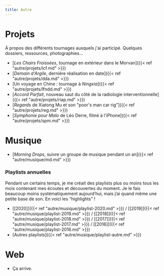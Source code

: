 ```yaml
---
title: Autre
---
```


# Projets

À propos des différents tournages auxquels j'ai participé. Quelques dossiers, ressources, photographies...

* [*Les Chairs Froissées*, tournage en extérieur dans le Morvan]({{< ref "autre/projets/lcf.md" >}})
* [*Demain d'Argile*, dernière réalisation en date]({{< ref "autre/projets/dda.md" >}})
* [Un voyage en Chine : tournage à *Ningxia*]({{< ref "autre/projets/lfndd.md" >}})
* [*Accord Parfait*, nouveau saut du côté de la radiologie interventionnelle]({{< ref "autre/projets/riap.md" >}})
* [*Regards* de Xiatong Mu et son "poor's man car rig"]({{< ref "autre/projets/reg.md" >}})
* [*Symphonie pour Malo* de Léo Derre, filmé à l'iPhone]({{< ref "autre/projets/spm.md" >}})

# Musique

* [*Morning Drops*, suivre un groupe de musique pendant un an]({{< ref "autre/musique/md.md" >}})

### Playlists annuelles

Pendant un certains temps, je me créait des playlists plus ou moins tous les mois contenant mes écoutes et découvertes du moment. Je le fais beaucoup moins systématiquement aujourd’hui, mais j’ai quand même une petite base de son. En voici les “highlights” !

* [\[2020\]]({{< ref "autre/musique/playlist-2020.md" >}}) / [\[2019\]]({{< ref "autre/musique/playlist-2019.md" >}}) / [\[2018\]]({{< ref "autre/musique/playlist-2018.md" >}}) / [\[2017\]]({{< ref "autre/musique/playlist-2017.md" >}}) / [\[2016\]]({{< ref "autre/musique/playlist-2016.md" >}})
* [Autres playlists]({{< ref "autre/musique/playlist-autre.md" >}})

# Web

* Ça arrive.
